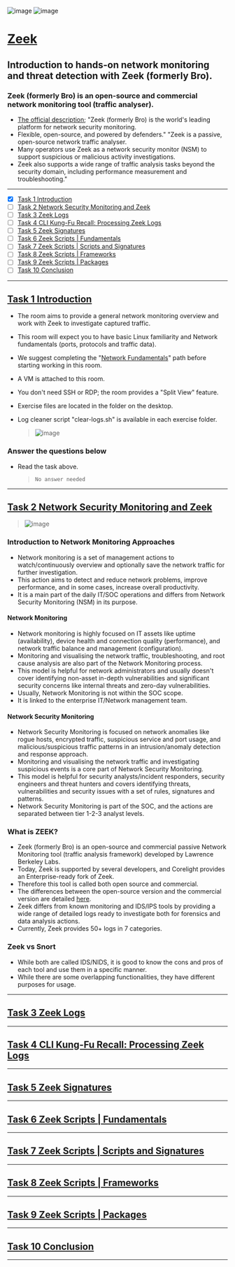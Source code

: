 ![image](https://user-images.githubusercontent.com/51442719/181074765-a333fb74-1e8d-481c-880e-ce925d73b707.png)
![image](https://user-images.githubusercontent.com/51442719/181074783-88591fb5-b5b9-4051-be20-2cf8ce86cdbb.png)
# [Zeek](https://tryhackme.com/room/zeekbro)
## Introduction to hands-on network monitoring and threat detection with Zeek (formerly Bro).
### Zeek (formerly Bro) is an open-source and commercial network monitoring tool (traffic analyser).
- [The official description](https://docs.zeek.org/en/master/about.html); "Zeek (formerly Bro) is the world's leading platform for network security monitoring. 
- Flexible, open-source, and powered by defenders." "Zeek is a passive, open-source network traffic analyser. 
- Many operators use Zeek as a network security monitor (NSM) to support suspicious or malicious activity investigations. 
- Zeek also supports a wide range of traffic analysis tasks beyond the security domain, including performance measurement and troubleshooting."

---

- [x] [Task 1  Introduction](#task-1--introduction)
- [ ] [Task 2  Network Security Monitoring and Zeek](#task-2--network-security-monitoring-and-zeek)
- [ ] [Task 3  Zeek Logs](#task-3--zeek-logs)
- [ ] [Task 4  CLI Kung-Fu Recall: Processing Zeek Logs](#task-4--cli-kung-fu-recall-processing-zeek-logs)
- [ ] [Task 5  Zeek Signatures](#task-5--zeek-signatures)
- [ ] [Task 6  Zeek Scripts | Fundamentals](#task-6--zeek-scripts--fundamentals)
- [ ] [Task 7  Zeek Scripts | Scripts and Signatures](#task-7--zeek-scripts--scripts-and-signatures)
- [ ] [Task 8  Zeek Scripts | Frameworks](#task-8--zeek-scripts--frameworks)
- [ ] [Task 9  Zeek Scripts | Packages](#task-9--zeek-scripts--packages)
- [ ] [Task 10  Conclusion](#task-10--conclusion)

---

## [Task 1  Introduction]()

- The room aims to provide a general network monitoring overview and work with Zeek to investigate captured traffic. 
- This room will expect you to have basic Linux familiarity and Network fundamentals (ports, protocols and traffic data). 
- We suggest completing the "[Network Fundamentals](https://tryhackme.com/module/network-fundamentals)" path before starting working in this room. 

- A VM is attached to this room. 
- You don't need SSH or RDP; the room provides a "Split View" feature. 
- Exercise files are located in the folder on the desktop. 
- Log cleaner script "clear-logs.sh" is available in each exercise folder.
  > ![image](https://user-images.githubusercontent.com/51442719/181075348-8907645f-fa37-4b73-9e60-241f0608caa0.png)

### Answer the questions below
- Read the task above.
  > `No answer needed`
  

---

## [Task 2  Network Security Monitoring and Zeek]()
  > ![image](https://user-images.githubusercontent.com/51442719/181076740-05a4157d-23b9-48e6-86fb-82d39c2812f9.png)

### Introduction to Network Monitoring Approaches
- Network monitoring is a set of management actions to watch/continuously overview and optionally save the network traffic for further investigation. 
- This action aims to detect and reduce network problems, improve performance, and in some cases, increase overall productivity. 
- It is a main part of the daily IT/SOC operations and differs from Network Security Monitoring (NSM) in its purpose.

#### Network Monitoring
- Network monitoring is highly focused on IT assets like uptime (availability), device health and connection quality (performance), and network traffic balance and management (configuration). 
- Monitoring and visualising the network traffic, troubleshooting, and root cause analysis are also part of the Network Monitoring process. 
- This model is helpful for network administrators and usually doesn't cover identifying non-asset in-depth vulnerabilities and significant security concerns like internal threats and zero-day vulnerabilities. 
- Usually, Network Monitoring is not within the SOC scope. 
- It is linked to the enterprise IT/Network management team.

#### Network Security Monitoring
- Network Security Monitoring is focused on network anomalies like rogue hosts, encrypted traffic, suspicious service and port usage, and malicious/suspicious traffic patterns in an intrusion/anomaly detection and response approach. 
- Monitoring and visualising the network traffic and investigating suspicious events is a core part of Network Security Monitoring. 
- This model is helpful for security analysts/incident responders, security engineers and threat hunters and covers identifying threats, vulnerabilities and security issues with a set of rules, signatures and patterns. 
- Network Security Monitoring is part of the SOC, and the actions are separated between tier 1-2-3 analyst levels.

### What is ZEEK?
- Zeek (formerly Bro) is an open-source and commercial passive Network Monitoring tool (traffic analysis framework) developed by Lawrence Berkeley Labs.
- Today, Zeek is supported by several developers, and Corelight provides an Enterprise-ready fork of Zeek. 
- Therefore this tool is called both open source and commercial. 
- The differences between the open-source version and the commercial version are detailed [here](https://corelight.com/products/compare-to-open-source-zeek?hsLang=en).
- Zeek differs from known monitoring and IDS/IPS tools by providing a wide range of detailed logs ready to investigate both for forensics and data analysis actions. 
- Currently, Zeek provides 50+ logs in 7 categories.

### Zeek vs Snort
- While both are called IDS/NIDS, it is good to know the cons and pros of each tool and use them in a specific manner. 
- While there are some overlapping functionalities, they have different purposes for usage.


---

## [Task 3  Zeek Logs]()

---

## [Task 4  CLI Kung-Fu Recall: Processing Zeek Logs]()

---

## [Task 5  Zeek Signatures]()

---

## [Task 6  Zeek Scripts | Fundamentals]()

---

## [Task 7  Zeek Scripts | Scripts and Signatures]()

---

## [Task 8  Zeek Scripts | Frameworks]()

---

## [Task 9  Zeek Scripts | Packages]()

---

## [Task 10  Conclusion]()

---
